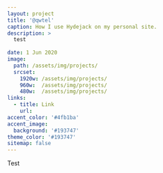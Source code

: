 ```yaml
---
layout: project
title: '@qwtel'
caption: How I use Hydejack on my personal site.
description: >
  test
  
date: 1 Jun 2020
image: 
  path: /assets/img/projects/
  srcset: 
    1920w: /assets/img/projects/
    960w:  /assets/img/projects/
    480w:  /assets/img/projects/
links:
  - title: Link
    url: 
accent_color: '#4fb1ba'
accent_image:
  background: '#193747'
theme_color: '#193747'
sitemap: false
---
```


Test
